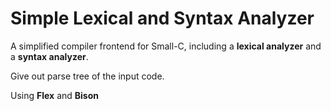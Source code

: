 # Simple Lexical and Syntax Analyzer
A simplified compiler frontend for Small-C, including a **lexical analyzer** and a **syntax analyzer**.

Give out parse tree of the input code.

Using **Flex** and **Bison**
